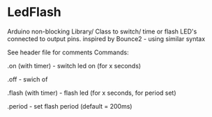 # LedFlash
Arduino non-blocking Library/ Class to switch/ time or flash LED's connected to output pins.
inspired by Bounce2 - using similar syntax

See header file for comments
Commands:

.on (with timer)  - switch led on (for x seconds)

.off - swich of

.flash (with timer) - flash led (for x seconds, for period set)

.period - set flash period (default = 200ms)
